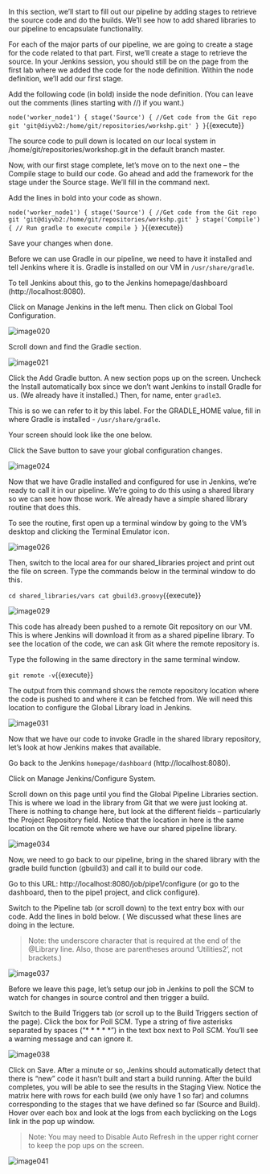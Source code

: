 In this section, we’ll start to fill out our pipeline by adding stages to retrieve the source code and do the builds.
We’ll see how to add shared libraries to our pipeline to encapsulate functionality.


For each of the major parts of our pipeline, we are going to create a stage for the code related to that part.
First, we’ll create a stage to retrieve the source. In your Jenkins session, you should still be on the page from the first lab where we added the code for the node definition. Within the node definition, we’ll add our first stage.

Add the following code (in bold) inside the node definition. (You can leave out the comments (lines starting with //) if you want.)
 
`node('worker_node1') {
   stage('Source') {
     //Get code from the Git repo
     git 'git@diyvb2:/home/git/repositories/workshp.git'
   }
}`{{execute}}

The source code to pull down is located on our local system in /home/git/repositories/workshop.git in the default branch master.

Now, with our first stage complete, let’s move on to the next one – the Compile stage to build our code. Go ahead and add the framework for the stage under the Source stage. We’ll fill in the command next.

Add the lines in bold into your code as shown.

`node('worker_node1') {
   stage('Source') {
     //Get code from the Git repo
     git 'git@diyvb2:/home/git/repositories/workshp.git'
   }
   stage('Compile') {
     // Run gradle to execute compile
   }
}`{{execute}}

Save your changes when done.

Before we can use Gradle in our pipeline, we need to have it installed and tell Jenkins where it is. Gradle is installed on our VM in `/usr/share/gradle`.

To tell Jenkins about this, go to the Jenkins homepage/dashboard (http://localhost:8080).

Click on Manage Jenkins in the left menu. Then click on Global Tool Configuration.

![image020](https://user-images.githubusercontent.com/558905/37634639-e22c7ebc-2bcd-11e8-8e26-dd0994f75c10.jpg)

Scroll down and find the Gradle section.

![image021](https://user-images.githubusercontent.com/558905/37634640-e24009fa-2bcd-11e8-9561-10f2d663548f.jpg)

Click the Add Gradle button. A new section pops up on the screen. Uncheck the Install automatically box since we don’t want Jenkins to install Gradle for us. (We already have it installed.) Then, for name, enter `gradle3`.

This is so we can refer to it by this label. For the GRADLE_HOME value, fill in where Gradle is installed -
`/usr/share/gradle`.

Your screen should look like the one below.

Click the Save button to save your global configuration changes.

![image024](https://user-images.githubusercontent.com/558905/37634641-e2513c7a-2bcd-11e8-9a1a-7338c101b1a2.png)

Now that we have Gradle installed and configured for use in Jenkins, we’re ready to call it in our pipeline.
We’re going to do this using a shared library so we can see how those work. We already have a simple shared library routine that does this.

To see the routine, first open up a terminal window by going to the VM’s desktop and clicking the Terminal Emulator icon.

![image026](https://user-images.githubusercontent.com/558905/37634642-e2601092-2bcd-11e8-942a-7d549687e766.jpg)

Then, switch to the local area for our shared_libraries project and print out the file on screen. Type the commands below in the terminal window to do this.

`cd shared_libraries/vars
cat gbuild3.groovy`{{execute}}

![image029](https://user-images.githubusercontent.com/558905/37634643-e2711900-2bcd-11e8-8c63-21fad7cfccd7.png)


This code has already been pushed to a remote Git repository on our VM. This is where Jenkins will download it from as a shared pipeline library. To see the location of the code, we can ask Git where the remote repository is.

Type the following in the same directory in the same terminal window.

`git remote -v`{{execute}}

The output from this command shows the remote repository location where the code is pushed to and where it can be fetched from. We will need this location to configure the Global Library load in Jenkins.

![image031](https://user-images.githubusercontent.com/558905/37634644-e27fd594-2bcd-11e8-92e1-78de45ea18dd.png)

Now that we have our code to invoke Gradle in the shared library repository, let’s look at how Jenkins makes that available.

Go back to the Jenkins `homepage/dashboard` (http://localhost:8080).

Click on Manage Jenkins/Configure System.
 
Scroll down on this page until you find the Global Pipeline Libraries section. This is where we load in the library from Git that we were just looking at. There is nothing to change here, but look at the different fields – particularly the Project Repository field. Notice that the location in here is the same location on the Git remote where we have our shared pipeline library.

![image034](https://user-images.githubusercontent.com/558905/37634645-e28fccba-2bcd-11e8-8437-e7f25d3f3144.jpg)

Now, we need to go back to our pipeline, bring in the shared library with the gradle build function (gbuild3) and call it to build our code.

Go to this URL: http://localhost:8080/job/pipe1/configure (or go to the dashboard, then to the pipe1 project, and click configure).

Switch to the Pipeline tab (or scroll down) to the text entry box with our code. Add the lines in bold below. ( We discussed what these lines are doing in the lecture. 

>Note: the underscore character that is required at the end of the @Library line. Also, those are parentheses around ‘Utilities2’, not brackets.)
 
![image037](https://user-images.githubusercontent.com/558905/37634646-e2a3e4e8-2bcd-11e8-9de6-b04ea188dbe1.gif)

Before we leave this page, let’s setup our job in Jenkins to poll the SCM to watch for changes in source control and then trigger a build.

Switch to the Build Triggers tab (or scroll up to the Build Triggers section of the page). Click the box for Poll SCM. Type a string of five asterisks separated by spaces (“* * * * *”) in the text box next to Poll SCM. You’ll see a warning message and can ignore it.

![image038](https://user-images.githubusercontent.com/558905/37634647-e2b13d6e-2bcd-11e8-88e5-d6c5801db480.png)

Click on Save. After a minute or so, Jenkins should automatically detect that there is “new” code it hasn’t built and start a build running. After the build completes, you will be able to see the results in the Staging View. Notice the matrix here with rows for each build (we only have 1 so far) and columns corresponding to the stages that we have defined so far (Source and Build). Hover over each box and look at the logs from each byclicking on the Logs link in the pop up window.

>Note: You may need to Disable Auto Refresh in the upper right corner to keep the pop ups on the screen.

![image041](https://user-images.githubusercontent.com/558905/37634648-e2c09138-2bcd-11e8-893e-4d52f3a957f9.jpg)
